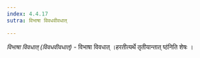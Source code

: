 ```yaml
---
index: 4.4.17
sutra: विभाषा विवधवीवधात्

---
```

_विभाषा विवधात् (विवधवीवधात्)_ - विभाषा विवधात् ।हरतीत्यर्थे तृतीयान्तात् ष्ठ॑निति शेषः । 